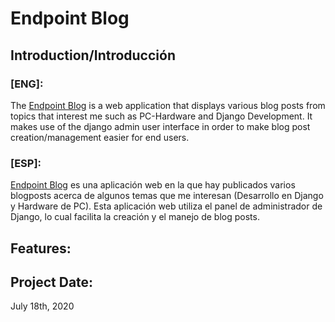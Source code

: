 # Endpoint Blog #
## Introduction/Introducción ##
### [ENG]: ###
The [Endpoint Blog](http://endpoint-blog.herokuapp.com/ "Endpoint Blog") is a web application that displays various blog posts from topics that interest me such as PC-Hardware and Django Development. It makes use of the django admin user interface in order to make blog post creation/management easier for end users. 

### [ESP]: ###
[Endpoint Blog](http://endpoint-blog.herokuapp.com/ "Endpoint Blog") es una aplicación web en la que hay publicados varios blogposts acerca de algunos temas que me interesan (Desarrollo en Django y Hardware de PC). Esta aplicación web utiliza el panel de administrador de Django, lo cual facilita la creación y el manejo de blog posts. 


## Features: ##



## Project Date: ##
July 18th, 2020
